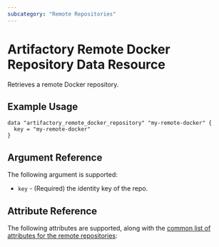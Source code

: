 ```yaml
---
subcategory: "Remote Repositories"
---
```

# Artifactory Remote Docker Repository Data Resource

Retrieves a remote Docker repository.

## Example Usage

```hcl
data "artifactory_remote_docker_repository" "my-remote-docker" {
  key = "my-remote-docker"
}
```

## Argument Reference

The following argument is supported:

* `key` - (Required) the identity key of the repo.

## Attribute Reference

The following attributes are supported, along with the [common list of attributes for the remote repositories](remote.md):